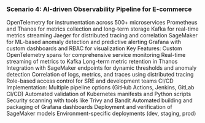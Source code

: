 ### Scenario 4: AI-driven Observability Pipeline for E-commerce

OpenTelemetry for instrumentation across 500+ microservices
Prometheus and Thanos for metrics collection and long-term storage
Kafka for real-time metrics streaming
Jaeger for distributed tracing and correlation
SageMaker for ML-based anomaly detection and predictive alerting
Grafana with custom dashboards and RBAC for visualization
Key Features:
Custom OpenTelemetry spans for comprehensive service monitoring
Real-time streaming of metrics to Kafka
Long-term metric retention in Thanos
Integration with SageMaker endpoints for dynamic thresholds and anomaly detection
Correlation of logs, metrics, and traces using distributed tracing
Role-based access control for SRE and development teams
CI/CD Implementation:
Multiple pipeline options (GitHub Actions, Jenkins, GitLab CI/CD)
Automated validation of Kubernetes manifests and Python scripts
Security scanning with tools like Trivy and Bandit
Automated building and packaging of Grafana dashboards
Deployment and verification of SageMaker models
Environment-specific deployments (dev, staging, prod)
